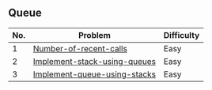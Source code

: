 ## Queue

| No.  | Problem                                           | Difficulty |
|----|---------------------------------------------------|------------|
| 1  | [Number-of-recent-calls](https://leetcode.com/problems/number-of-recent-calls/)                                   | Easy     |
| 2  | [Implement-stack-using-queues](https://leetcode.com/problems/implement-stack-using-queues/)                      | Easy       |
| 3  | [Implement-queue-using-stacks](https://leetcode.com/problems/implement-queue-using-stacks/)                          | Easy       |

